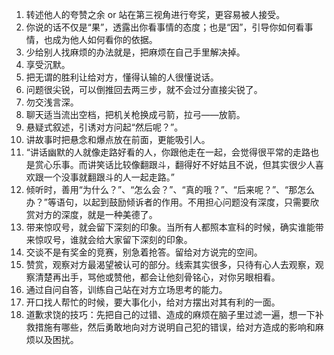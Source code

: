 1. 转述他人的夸赞之余 or 站在第三视角进行夸奖，更容易被人接受。
2. 你说的话不仅是“果”，透露出你看事情的态度；也是“因”，引导你如何看事情，也成为他人如何看你的依据。
3. 少给别人找麻烦的办法就是，把麻烦在自己手里解决掉。
4. 享受沉默。
5. 把无谓的胜利让给对方，懂得认输的人很懂说话。
6. 问题很尖锐，可以倒推回去两三步，就不会过分直接尖锐了。
7. 勿交浅言深。
8. 聊天适当流出空档，把机关枪换成弓箭，拉弓——放箭。
9. 悬疑式叙述，引诱对方问起“然后呢？”。
10. 讲故事时把悬念和爆点放在前面，更能吸引人。
11. “讲话幽默的人就像走路好看的人，你跟他走在一起，会觉得很平常的走路也是赏心乐事。而讲笑话比较像翻跟斗，翻得好不好姑且不说，但其实很少人喜欢跟一个没事就翻跟斗的人一起走路。”
12. 倾听时，善用“为什么？”、“怎么会？”、“真的哦？”、“后来呢？”、“那怎么办？”等语句，以起到鼓励倾诉者的作用。不用担心问题没有深度，只需要欣赏对方的深度，就是一种美德了。
13. 带来惊叹号，就会留下深刻的印象。当所有人都照本宣科的时候，确实谁能带来惊叹号，谁就会给大家留下深刻的印象。
14. 交谈不是有奖金的竞赛，别急着抢答。留给对方说完的空间。
15. 赞赏，观察对方最渴望被认可的部分。线索其实很多，只待有心人去观察，观察清楚再出手，骂他或赞他，都会让他刻骨铭心，对你另眼相看。
16. 通过自问自答，训练自己站在对方立场思考的能力。
17. 开口找人帮忙的时候，要大事化小，给对方摆出对其有利的一面。
18. 道歉求饶的技巧：先把自己的过错、造成的麻烦在脑子里过滤一遍，想一下补救措施有哪些，然后勇敢地向对方说明自己犯的错误，给对方造成的影响和麻烦以及困扰。